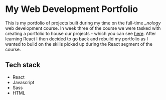 # My Web Development Portfolio

This is my portfolio of projects built during my time on the full-time *_nology* web development course. In week three of the course we were tasked with creating a portfolio to house our projects - which you can see [here](https://adamdcosta.github.io/My-portfolio/). After learning React I then decided to go back and rebuild my portfolio as I wanted to build on the skills picked up during the React segment of the course.

## Tech stack

- React
- Javascript
- Sass
- HTML



